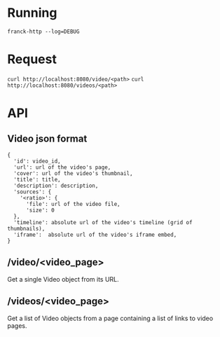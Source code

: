 # Running

```franck-http --log=DEBUG```

# Request

```curl http://localhost:8080/video/<path>```
```curl http://localhost:8080/videos/<path>```

# API

## Video json format

```
{
  'id': video_id,
  'url': url of the video's page,
  'cover': url of the video's thumbnail,
  'title': title,
  'description': description,
  'sources': {
    '<ratio>': {
      'file': url of the video file,
      'size': 0
  },
  'timeline': absolute url of the video's timeline (grid of thumbnails),
  'iframe':  absolute url of the video's iframe embed,
}
```

## /video/<video_page>

Get a single Video object from its URL.


## /videos/<video_page>

Get a list of Video objects from a page containing a list of links to video pages.
